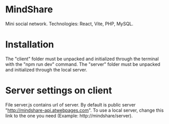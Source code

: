 # MindShare
 Mini social network. Technologies: React, Vite, PHP, MySQL.

# Installation
 The "client" folder must be unpacked and initialized through the terminal with the "npm run dev" command.
 The "server" folder must be unpacked and initialized through the local server.

# Server settings on client
 File server.js contains url of server. By default is public server "http://mindshare-api.atwebpages.com". To use a local server, change this link to the one you need (Example: http://mindshare/server).
 